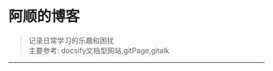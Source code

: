 # 阿顺的博客

> 记录日常学习的乐趣和困扰<br>
> 主要参考: docsify文档型网站,gitPage,gitalk





















































































---



